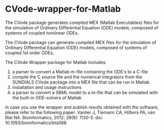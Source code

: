 CVode-wrapper-for-Matlab
========================

The CVode package generates compiled MEX (Matlab Executables) files for the simulation of Ordinary Differential Equation (ODE) models, composed of systems of coupled nonlinear ODEs.

The CVode package can generate compiled MEX files for the simulation of Ordinary Differential Equation (ODE) models, composed of systems of coupled 1st order ODEs.

The CVode Wrapper package for Matlab includes:
1) a parser to convert a Matlab m-file containing the ODE's to a C-file
2) compile the C source file and the numerical integrators from the SUNDIALS CVode package into a MEX file that can be run in Matlab
3) installation and usage instructions
4) a parser to convert a SBML model to a m-file that can be simulated with the built-in ODE-solvers of Matlab

In case you use the wrapper and publish results obtained with the software, please refer to the following paper: 
Vanlier J, Tiemann CA, Hilbers PA, van Riel NA. Bioinformatics, 2012; 28(8): 1130-5. doi: 10.1093/bioinformatics/bts088
